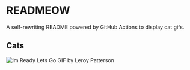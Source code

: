 # READMEOW

A self-rewriting README powered by GitHub Actions to display cat gifs.

## Cats

![Im Ready Lets Go GIF by Leroy Patterson](https://media4.giphy.com/media/CjmvTCZf2U3p09Cn0h/200.gif?cid=9acd02das1u6mk08rrjuyrbb9qwqv16looa4gnevriey71ju&ep=v1_gifs_search&rid=200.gif&ct=g)
